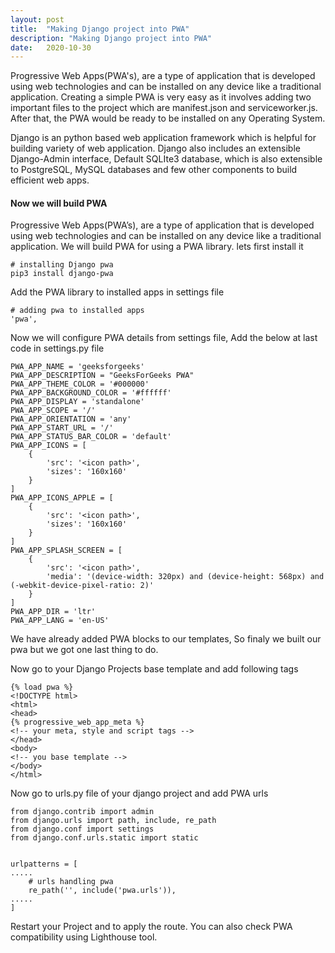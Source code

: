 ```yaml
---
layout: post
title:  "Making Django project into PWA"
description: "Making Django project into PWA"
date:   2020-10-30
---
```

Progressive Web Apps(PWA's), are a type of application that is developed using web technologies and can be installed on any device like a traditional application. Creating a simple PWA is very easy as it involves adding two important files to the project which are manifest.json and serviceworker.js. After that, the PWA would be ready to be installed on any Operating System.

Django is an python based web application framework which is helpful for building variety of web application. Django also includes an extensible Django-Admin interface, Default SQLIte3 database, which is also extensible to PostgreSQL, MySQL databases and few other components to build efficient web apps.

#### Now we will build PWA
Progressive Web Apps(PWA’s), are a type of application that is developed using web technologies and can be installed on any device like a traditional application. We will build PWA for using a PWA library. lets first install it
```
# installing Django pwa
pip3 install django-pwa
```

Add the PWA library to installed apps in settings file
```
# adding pwa to installed apps
'pwa',
```

Now we will configure PWA details from settings file, Add the below at last code in settings.py file

```
PWA_APP_NAME = 'geeksforgeeks'
PWA_APP_DESCRIPTION = "GeeksForGeeks PWA"
PWA_APP_THEME_COLOR = '#000000'
PWA_APP_BACKGROUND_COLOR = '#ffffff'
PWA_APP_DISPLAY = 'standalone'
PWA_APP_SCOPE = '/'
PWA_APP_ORIENTATION = 'any'
PWA_APP_START_URL = '/'
PWA_APP_STATUS_BAR_COLOR = 'default'
PWA_APP_ICONS = [
    {
        'src': '<icon path>',
        'sizes': '160x160'
    }
]
PWA_APP_ICONS_APPLE = [
    {
        'src': '<icon path>',
        'sizes': '160x160'
    }
]
PWA_APP_SPLASH_SCREEN = [
    {
        'src': '<icon path>',
        'media': '(device-width: 320px) and (device-height: 568px) and (-webkit-device-pixel-ratio: 2)'
    }
]
PWA_APP_DIR = 'ltr'
PWA_APP_LANG = 'en-US'
```

We have already added PWA blocks to our templates, So finaly we built our pwa but we got one last thing to do.

Now go to your Django Projects base template and add following tags

```
{% load pwa %}
<!DOCTYPE html>
<html>
<head>
{% progressive_web_app_meta %}
<!-- your meta, style and script tags -->
</head>
<body>
<!-- you base template -->
</body>
</html>
```

Now go to urls.py file of your django project and add PWA urls

```
from django.contrib import admin
from django.urls import path, include, re_path
from django.conf import settings
from django.conf.urls.static import static


urlpatterns = [
.....
    # urls handling pwa
    re_path('', include('pwa.urls')),
.....
]
```

Restart your Project and to apply the route. You can also check PWA compatibility using Lighthouse tool.